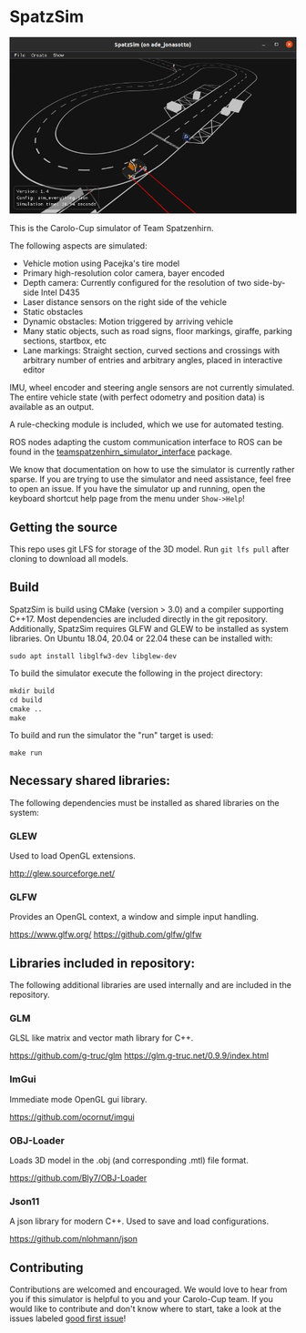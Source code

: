 # SpatzSim

![Screenshot of the simulator: parking section](doc/screenshot_readme.png)

This is the Carolo-Cup simulator of Team Spatzenhirn.

The following aspects are simulated:

* Vehicle motion using Pacejka's tire model
* Primary high-resolution color camera, bayer encoded
* Depth camera: Currently configured for the resolution of two side-by-side Intel D435
* Laser distance sensors on the right side of the vehicle
* Static obstacles
* Dynamic obstacles: Motion triggered by arriving vehicle
* Many static objects, such as road signs, floor markings, giraffe, parking sections, startbox, etc
* Lane markings: Straight section, curved sections and crossings with arbitrary number of entries
  and arbitrary angles, placed in interactive editor

IMU, wheel encoder and steering angle sensors are not currently simulated.
The entire vehicle state (with perfect odometry and position data) is available as
an output.

A rule-checking module is included, which we use for automated testing.

ROS nodes adapting the custom communication interface to ROS can be found in the
[teamspatzenhirn_simulator_interface](https://github.com/teamspatzenhirn/teamspatzenhirn_simulator_interface)
package.

We know that documentation on how to use the simulator is currently rather sparse.
If you are trying to use the simulator and need assistance, feel free to open an issue.
If you have the simulator up and running, open the keyboard shortcut help page from the menu
under `Show->Help`!

## Getting the source

This repo uses git LFS for storage of the 3D model.
Run `git lfs pull` after cloning to download all models.

## Build

SpatzSim is build using CMake (version > 3.0) and a compiler supporting C++17.
Most dependencies are included directly in the git repository. Additionally,
SpatzSim requires GLFW and GLEW to be installed as system libraries. On Ubuntu
18.04, 20.04 or 22.04 these can be installed with:

```
sudo apt install libglfw3-dev libglew-dev
```

To build the simulator execute the following in the project directory:

```
mkdir build
cd build
cmake ..
make
```

To build and run the simulator the "run" target is used:

```
make run
```

## Necessary shared libraries:

The following dependencies must be installed as shared libraries on the system:

### GLEW

Used to load OpenGL extensions.

http://glew.sourceforge.net/

### GLFW

Provides an OpenGL context, a window and simple input handling.

https://www.glfw.org/
https://github.com/glfw/glfw

## Libraries included in repository:

The following additional libraries are used internally and are included in the repository.

### GLM

GLSL like matrix and vector math library for C++.

https://github.com/g-truc/glm
https://glm.g-truc.net/0.9.9/index.html

### ImGui

Immediate mode OpenGL gui library.

https://github.com/ocornut/imgui

### OBJ-Loader

Loads 3D model in the .obj (and corresponding .mtl) file format.

https://github.com/Bly7/OBJ-Loader

### Json11

A json library for modern C++. Used to save and load configurations.

https://github.com/nlohmann/json

## Contributing

Contributions are welcomed and encouraged.
We would love to hear from you if this simulator is helpful to you and your Carolo-Cup team.
If you would like to contribute and don't know where to start, take a look at the issues labeled
[good first issue](https://github.com/teamspatzenhirn/Simulator/labels/good%20first%20issue)!
